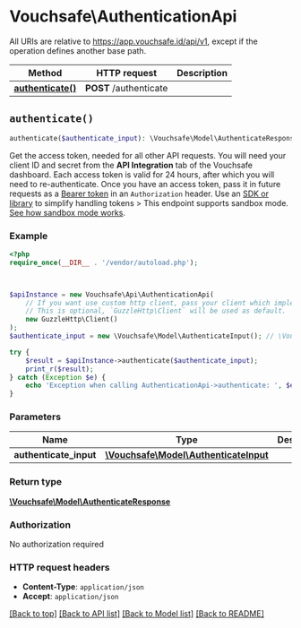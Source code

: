 # Vouchsafe\AuthenticationApi

All URIs are relative to https://app.vouchsafe.id/api/v1, except if the operation defines another base path.

| Method | HTTP request | Description |
| ------------- | ------------- | ------------- |
| [**authenticate()**](AuthenticationApi.md#authenticate) | **POST** /authenticate |  |


## `authenticate()`

```php
authenticate($authenticate_input): \Vouchsafe\Model\AuthenticateResponse
```



Get the access token, needed for all other API requests.  You will need your client ID and secret from the **API Integration** tab of the Vouchsafe dashboard.  Each access token is valid for 24 hours, after which you will need to re-authenticate.  Once you have an access token, pass it in future requests as a [Bearer token](https://workos.com/blog/understanding-bearer-tokens) in an `Authorization` header.  Use an [SDK or library](https://help.vouchsafe.id/en/articles/12026847-vouchsafe-sdks-and-libraries) to simplify handling tokens  > This endpoint supports sandbox mode. [See how sandbox mode works](https://help.vouchsafe.id/en/articles/11979598-how-does-sandbox-mode-work).

### Example

```php
<?php
require_once(__DIR__ . '/vendor/autoload.php');



$apiInstance = new Vouchsafe\Api\AuthenticationApi(
    // If you want use custom http client, pass your client which implements `GuzzleHttp\ClientInterface`.
    // This is optional, `GuzzleHttp\Client` will be used as default.
    new GuzzleHttp\Client()
);
$authenticate_input = new \Vouchsafe\Model\AuthenticateInput(); // \Vouchsafe\Model\AuthenticateInput

try {
    $result = $apiInstance->authenticate($authenticate_input);
    print_r($result);
} catch (Exception $e) {
    echo 'Exception when calling AuthenticationApi->authenticate: ', $e->getMessage(), PHP_EOL;
}
```

### Parameters

| Name | Type | Description  | Notes |
| ------------- | ------------- | ------------- | ------------- |
| **authenticate_input** | [**\Vouchsafe\Model\AuthenticateInput**](../Model/AuthenticateInput.md)|  | |

### Return type

[**\Vouchsafe\Model\AuthenticateResponse**](../Model/AuthenticateResponse.md)

### Authorization

No authorization required

### HTTP request headers

- **Content-Type**: `application/json`
- **Accept**: `application/json`

[[Back to top]](#) [[Back to API list]](../../README.md#endpoints)
[[Back to Model list]](../../README.md#models)
[[Back to README]](../../README.md)

